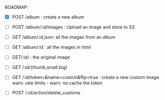 ROADMAP:

- [x] POST /album : create a new album
- [ ] POST /album/:id/images : Upload an image and store to S3.
- [ ] GET /album/:id.json: all the images from an album
- [ ] GET /album/:id : all the images in html
- [ ] GET/:id/ : the original image
- [ ] GET /:id/{thumb,small,big}
- [ ] GET /:id/token=&name=custom&flip=true : create a new custom image. warn: rate limits - warn: no cache the token
- [ ] POST /:id/action/delete_customs


